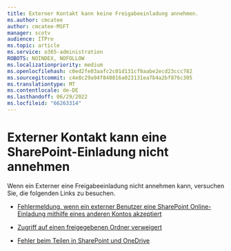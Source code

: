 ```yaml
---
title: Externer Kontakt kann keine Freigabeeinladung annehmen.
ms.author: cmcatee
author: cmcatee-MSFT
manager: scotv
audience: ITPro
ms.topic: article
ms.service: o365-administration
ROBOTS: NOINDEX, NOFOLLOW
ms.localizationpriority: medium
ms.openlocfilehash: c0ed2fe03aafc2c01d131cf8aabe2ecd23ccc782
ms.sourcegitcommit: c4e8c29a94f840816a023131ea7b4a2bf876c305
ms.translationtype: MT
ms.contentlocale: de-DE
ms.lasthandoff: 06/29/2022
ms.locfileid: "66263314"
---
```

# <a name="external-contact-is-unable-to-accept-a-sharepoint-invitation"></a>Externer Kontakt kann eine SharePoint-Einladung nicht annehmen

Wenn ein Externer eine Freigabeeinladung nicht annehmen kann, versuchen Sie, die folgenden Links zu besuchen.

- [Fehlermeldung, wenn ein externer Benutzer eine SharePoint Online-Einladung mithilfe eines anderen Kontos akzeptiert](https://docs.microsoft.com/sharepoint/support/sharing-and-permissions/error-when-external-user-accepts-an-invitation-by-using-another-account)

- [Zugriff auf einen freigegebenen Ordner verweigert](https://docs.microsoft.com/sharepoint/support/sharing-and-permissions/cannot-access-shared-folder)

- [Fehler beim Teilen in SharePoint und OneDrive](https://docs.microsoft.com/sharepoint/sharepoint-onedrive-error-message)

